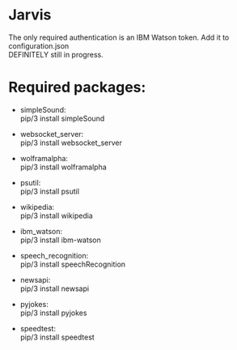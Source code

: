# Jarvis
 The only required authentication is an IBM Watson token. Add it to configuration.json\
 DEFINITELY still in progress.
 
 # Required packages: 
 * simpleSound:\
   pip/3 install simpleSound

 * websocket_server:\
   pip/3 install websocket_server 

 * wolframalpha:\
   pip/3 install wolframalpha

 * psutil:\
   pip/3 install psutil
   
 * wikipedia:\
  pip/3 install wikipedia
   
 * ibm_watson:\
  pip/3 install ibm-watson
   
 * speech_recognition:\
  pip/3 install speechRecognition

 * newsapi:\
   pip/3 install newsapi

 * pyjokes:\
   pip/3 install pyjokes

 * speedtest:\
   pip/3 install speedtest
  
